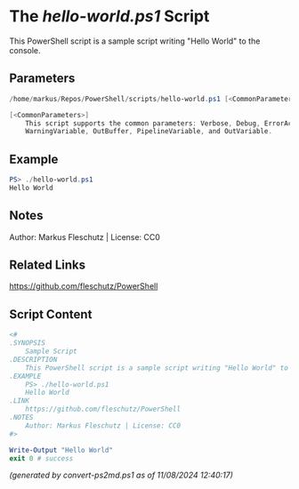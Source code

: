 The *hello-world.ps1* Script
===========================

This PowerShell script is a sample script writing "Hello World" to the console.

Parameters
----------
```powershell
/home/markus/Repos/PowerShell/scripts/hello-world.ps1 [<CommonParameters>]

[<CommonParameters>]
    This script supports the common parameters: Verbose, Debug, ErrorAction, ErrorVariable, WarningAction, 
    WarningVariable, OutBuffer, PipelineVariable, and OutVariable.
```

Example
-------
```powershell
PS> ./hello-world.ps1
Hello World

```

Notes
-----
Author: Markus Fleschutz | License: CC0

Related Links
-------------
https://github.com/fleschutz/PowerShell

Script Content
--------------
```powershell
<#
.SYNOPSIS
	Sample Script
.DESCRIPTION
	This PowerShell script is a sample script writing "Hello World" to the console.
.EXAMPLE
	PS> ./hello-world.ps1
	Hello World
.LINK
	https://github.com/fleschutz/PowerShell
.NOTES
	Author: Markus Fleschutz | License: CC0
#>

Write-Output "Hello World"
exit 0 # success
```

*(generated by convert-ps2md.ps1 as of 11/08/2024 12:40:17)*
